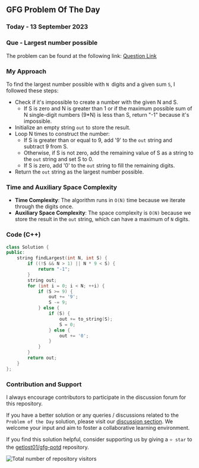 ## GFG Problem Of The Day

### Today - 13 September 2023
### Que - Largest number possible

The problem can be found at the following link: [Question Link](https://practice.geeksforgeeks.org/problems/largest-number-possible5028/1)

### My Approach

To find the largest number possible with `N `digits and a given sum `S`, I followed these steps:

- Check if it's impossible to create a number with the given N and S. 
	- If S is zero and N is greater than 1 or if the maximum possible sum of N single-digit numbers (9*N) is less than S, return "-1" because it's impossible.
- Initialize an empty string `out` to store the result.
- Loop N times to construct the number:
    - If S is greater than or equal to 9, add '9' to the `out` string and subtract 9 from S.
    - Otherwise, if S is not zero, add the remaining value of S as a string to the `out` string and set S to 0.
    - If S is zero, add '0' to the `out` string to fill the remaining digits.
- Return the `out` string as the largest number possible.

### Time and Auxiliary Space Complexity

- **Time Complexity**: The algorithm runs in `O(N)` time because we iterate through the digits once.
- **Auxiliary Space Complexity**: The space complexity is `O(N)` because we store the result in the `out` string, which can have a maximum of `N` digits.

### Code (C++)

```cpp
class Solution {
public:
    string findLargest(int N, int S) {
        if ((!S && N > 1) || N * 9 < S) {
            return "-1";
        }
        string out;
        for (int i = 0; i < N; ++i) {
            if (S >= 9) {
                out += '9';
                S -= 9;
            } else {
                if (S) {
                    out += to_string(S);
                    S = 0;
                } else {
                    out += '0';
                }
            }
        }
        return out;
    }
};
```
### Contribution and Support

I always encourage contributors to participate in the discussion forum for this repository.

If you have a better solution or any queries / discussions related to the `Problem of the Day` solution, please visit our [discussion section](https://github.com/getlost01/gfg-potd/discussions). We welcome your input and aim to foster a collaborative learning environment.

If you find this solution helpful, consider supporting us by giving a `⭐ star` to the [getlost01/gfg-potd](https://github.com/getlost01/gfg-potd) repository.


![Total number of repository visitors](https://komarev.com/ghpvc/?username=gl01potdgfg&color=blue&&label=Visitors)
